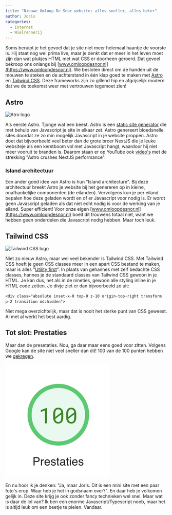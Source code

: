 ```yaml
---
title: "Nieuwe Omloop De Snor website: alles sneller, alles beter"
author: Joris
categories:
  - Internet
  - Wielrennerij
---
```


Soms beruipt je het gevoel dat je site niet meer helemaal haantje de voorste is. Hij staat nog wel prima live, maar je denkt dat er meer in het leven moet zijn dan wat plukjes HTML met wat CSS er doorheen geroerd. Dat gevoel bekroop ons onlangs bij [www.omloopdesnor.nl](https://www.omloopdesnor.nl). We besloten direct om de handen uit de mouwen te steken en de achterstand in één klap goed te maken met [Astro](https://astro.build) en [Tailwind CSS](https://tailwindcss.com/). Deze frameworks zijn zo gillend hip en afgrijselijk modern dat we de toekomst weer met vertrouwen tegemoet zien!

## Astro

![Atro logo](https://astro.build/assets/press/full-logo-light.svg)

Als eerste Astro. Tjonge wat een beest. Astro is een [static site generator](https://en.wikipedia.org/wiki/Static_site_generator) die met behulp van Javascript je site in elkaar zet. Astro genereert bloedsnelle sites doordat ze zo min mogelijk Javascript in je website proppen. Astro doet dat bijvoorbeeld veel beter dan de grote broer NextJS die je leuke websiteje als een kerstboom vol met Javascript hangt, waardoor hij niet meer vooruit te branden is. Daarom staan er op YouTube ook [video's](https://www.youtube.com/watch?v=PSzCtdM20Fc) met de strekking "Astro crushes NextJS performance".

### Island architectuur

Een ander goed idee van Astro is hun "Island architecture". Bij deze architectuur breekt Astro je website bij het genereren op in kleine, onafhankelijke componenten (de eilanden). Vervolgens kun je per eiland bepalen hoe deze geladen wordt en of er Javascript voor nodig is. Er wordt geen Javascript geladen als dat niet echt nodig is voor de werking van je eiland. Super efficient! Voor onze eigen [www.omloopdesnor.nl](https://www.omloopdesnor.nl) boeit dit trouwens totaal niet, want we hebben geen onderdelen die Javascript nodig hebben. Maar toch leuk.

## Tailwind CSS

![Tailwind CSS logo](https://raw.githubusercontent.com/tailwindlabs/tailwindcss/master/.github/logo-light.svg)

Niet zo nieuw Astro, maar wel veel bekender is Tailwind CSS. Met Tailwind CSS hoeft je geen CSS classes meer in een apart CSS bestand te maken, maar is alles "[Utility first](https://tailwindcss.com/docs/utility-first)". In plaats van gehannes met zelf bedachte CSS classes, hannes je de standaard classes van Tailwind CSS gewoon in je HTML. Je kan dus, net als in de nineties, gewoon alle styling inline in je HTML code zetten. Je divje ziet er dan bijvoorbeeld zo uit:

`<div class="absolute inset-x-0 top-0 z-10 origin-top-right transform p-2 transition md:hidden">`

Niet mega overzichtelijk, maar dat is nooit het sterke punt van CSS geweest. Al met al werkt het best aardig.

## Tot slot: Prestaties

Maar dan de presetaties. Nou, ga daar maar eens goed voor zitten. Volgens Google kan de site niet veel sneller dan dit! 100 van de 100 punten hebben we [gekregen](https://pagespeed.web.dev/report?url=https%3A%2F%2Fomloopdesnor.nl%2F&form_factor=mobile).

![bloedsnel](../assets/posts/ods-site-100.png)

En nu hoor ik je denken: "Ja, maar Joris. Dit is een mini site met een paar foto's erop. Waar heb je het in godsnaam over?". En daar heb je volkomen gelijk in. Deze site krijg je ook zonder fancy technieken wel snel. Maar wat is daar de lol van? Ik ben een enorme Javascript/Typescript noob, maar het is altijd leuk om een beetje te pielen. Vandaar.

